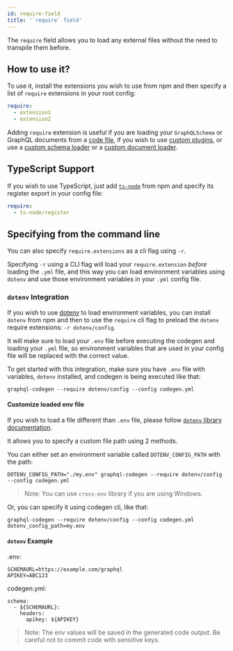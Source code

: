 ```yaml
---
id: require-field
title: '`require` field'
---
```


The `require` field allows you to load any external files without the need to transpile them before.

## How to use it?

To use it, install the extensions you wish to use from npm and then specify a list of `require` extensions in your root config:

```yml
require:
  - extension1
  - extension2
```

Adding `require` extension is useful if you are loading your `GraphQLSchema` or GraphQL documents from a [code file](schema-field.md#javascript-export), if you wish to use [custom plugins](../custom-codegen/write-your-plugin.md), or use a [custom schema loader](schema-field.md#custom-schema-loader) or a [custom document loader](documents-field.md#custom-document-loader).

## TypeScript Support

If you wish to use TypeScript, just add [`ts-node`](https://github.com/TypeStrong/ts-node) from npm and specify its register export in your config file:

```yml
require:
  - ts-node/register
```

## Specifying from the command line

You can also specify `require.extensions` as a cli flag using `-r`.

Specifying `-r` using a CLI flag will load your `require.extension` _before_ loading the `.yml` file, and this way you can load environment variables using `dotenv` and use those environment variables in your `.yml` config file.

### `dotenv` Integration

If you wish to use [dotenv](https://github.com/motdotla/dotenv) to load environment variables, you can install `dotenv` from npm and then to use the `require` cli flag to preload the `dotenv` require extensions: `-r dotenv/config`.

It will make sure to load your `.env` file before executing the codegen and loading your `.yml` file, so environment variables that are used in your config file will be replaced with the correct value.

To get started with this integration, make sure you have `.env` file with variables, `dotenv` installed, and codegen is being executed like that:

    graphql-codegen --require dotenv/config --config codegen.yml

#### Customize loaded env file

If you wish to load a file different than `.env` file, please follow [`dotenv` library documentation](https://github.com/motdotla/dotenv#dotenv).

It allows you to specify a custom file path using 2 methods.

You can either set an environment variable called `DOTENV_CONFIG_PATH` with the path:

    DOTENV_CONFIG_PATH="./my.env" graphql-codegen --require dotenv/config --config codegen.yml

> Note: You can use `cross-env` library if you are using Windows.

Or, you can specify it using codegen cli, like that:

    graphql-codegen --require dotenv/config --config codegen.yml dotenv_config_path=my.env
    
#### `dotenv` Example
.env:

    SCHEMAURL=https://example.com/graphql
    APIKEY=ABC123

codegen.yml:

    schema: 
      - ${SCHEMAURL}:
        headers:
          apikey: ${APIKEY}
      
  > Note: The env values will be saved in the generated code output.  Be careful not to commit code with sensitive keys.
